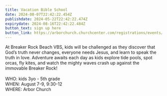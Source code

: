 ```yaml
---
title: Vacation Bible School
date: 2024-08-07T22:42:22.454Z
publishdate: 2024-05-22T22:42:22.474Z
expirydate: 2024-08-16T22:42:22.484Z
button_text: sign up here
button_link: https://arborchurch.churchcenter.com/registrations/events/2325105
---
```

At Breaker Rock Beach VBS, kids will be challenged as they discover that God’s truth never changes, everyone needs Jesus, and learn to speak the truth in love. Adventure awaits each day as kids explore tide pools, spot orcas, fly kites, and watch the mighty waves crash up against the immovable Breaker Rock!\
\
WH﻿O: kids 3yo - 5th grade \
W﻿HEN: August 7-9, 9:30-12\
W﻿HERE: Arbor Church